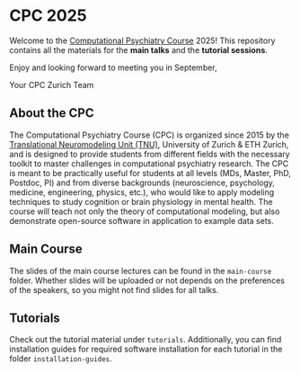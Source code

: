 # CPC 2025
Welcome to the [Computational Psychiatry Course](https://www.translationalneuromodeling.org/cpcourse/) 2025! This repository contains all the materials for the **main talks** and the **tutorial sessions**. 

Enjoy and looking forward to meeting you in September, 

Your CPC Zurich Team

## About the CPC
The Computational Psychiatry Course (CPC) is organized since 2015 by the [Translational Neuromodeling Unit (TNU)](https://www.tnu.ethz.ch/), University of Zurich & ETH Zurich, and is designed to provide students from different fields with the necessary toolkit to master challenges in computational psychiatry research. The CPC is meant to be practically useful for students at all levels (MDs, Master, PhD, Postdoc, PI) and from diverse backgrounds (neuroscience, psychology, medicine, engineering, physics, etc.), who would like to apply modeling techniques to study cognition or brain physiology in mental health. The course will teach not only the theory of computational modeling, but also demonstrate open-source software in application to example data sets.

## Main Course
The slides of the main course lectures can be found in the  ``main-course`` folder. Whether slides will be uploaded or not depends on the preferences of the speakers, so you might not find slides for all talks.

## Tutorials
Check out the tutorial material under ``tutorials``. Additionally, you can find installation guides for required software installation for each tutorial in the folder ``installation-guides``.